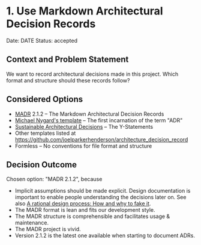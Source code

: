 # 1. Use Markdown Architectural Decision Records

Date: DATE
Status: accepted

## Context and Problem Statement

We want to record architectural decisions made in this project.
Which format and structure should these records follow?

## Considered Options

* [MADR](https://adr.github.io/madr/) 2.1.2 – The Markdown Architectural Decision Records
* [Michael Nygard's template](http://thinkrelevance.com/blog/2011/11/15/documenting-architecture-decisions) – The first incarnation of the term "ADR"
* [Sustainable Architectural Decisions](https://www.infoq.com/articles/sustainable-architectural-design-decisions) – The Y-Statements
* Other templates listed at <https://github.com/joelparkerhenderson/architecture_decision_record>
* Formless – No conventions for file format and structure

## Decision Outcome

Chosen option: "MADR 2.1.2", because

* Implicit assumptions should be made explicit.
  Design documentation is important to enable people understanding the decisions later on.
  See also [A rational design process: How and why to fake it](https://doi.org/10.1109/TSE.1986.6312940).
* The MADR format is lean and fits our development style.
* The MADR structure is comprehensible and facilitates usage & maintenance.
* The MADR project is vivid.
* Version 2.1.2 is the latest one available when starting to document ADRs.
